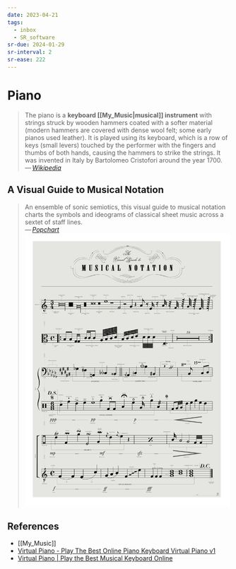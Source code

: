 ```yaml
---
date: 2023-04-21
tags:
  - inbox
  - SR_software
sr-due: 2024-01-29
sr-interval: 2
sr-ease: 222
---
```


# Piano

> The piano is a **keyboard [[My_Music|musical]] instrument** with strings
> struck by wooden hammers coated with a softer material (modern hammers are
> covered with dense wool felt; some early pianos used leather). It is played
> using its keyboard, which is a row of keys (small levers) touched by the
> performer with the fingers and thumbs of both hands, causing the hammers to
> strike the strings. It was invented in Italy by Bartolomeo Cristofori around
> the year 1700.\
> — <cite>[Wikipedia](https://en.wikipedia.org/wiki/Piano)</cite>

## A Visual Guide to Musical Notation

> An ensemble of sonic semiotics, this visual guide to musical notation charts
> the symbols and ideograms of classical sheet music across a sextet of staff
> lines.\
> — <cite>[Popchart](https://popchart.co/products/a-visual-guide-to-musical-notation)</cite>
![A Visual Guide to Musical Notation](./img/P-MusicNotes_0909_WP_NEWZOOM.webp)

## References

- [[My_Music]]
- [Virtual Piano - Play The Best Online Piano Keyboard Virtual Piano v1](https://virtualpiano.net)
- [Virtual Piano | Play the Best Musical Keyboard Online](https://recursivearts.com/virtual-piano/)
